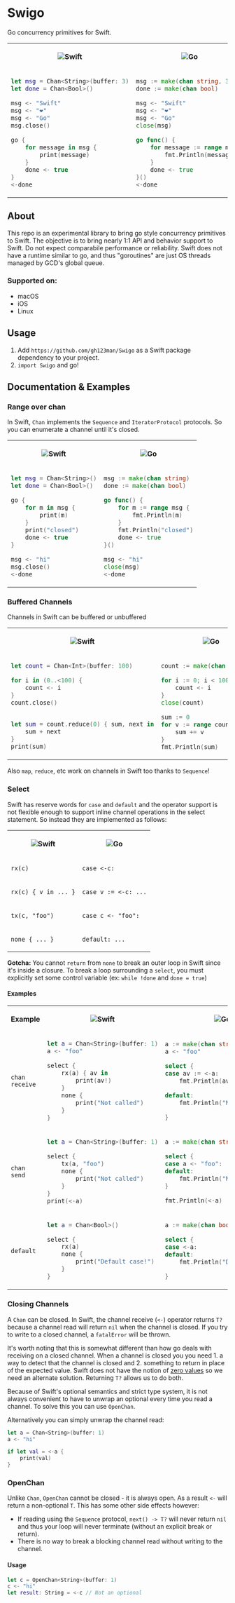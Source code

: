 # Swigo

Go concurrency primitives for Swift. 

<table>
<tr><th> 

![Swift](https://skillicons.dev/icons?i=swift)</th>
<th>
 
 ![Go](https://skillicons.dev/icons?i=go)</th>
</tr>
<tr><td> 

```swift
let msg = Chan<String>(buffer: 3)
let done = Chan<Bool>()

msg <- "Swift"
msg <- "❤️"
msg <- "Go"
msg.close()

go {
    for message in msg {
        print(message)
    }
    done <- true
}
<-done
```
</td><td>


```go
msg := make(chan string, 3)
done := make(chan bool)

msg <- "Swift"
msg <- "❤️"
msg <- "Go"
close(msg)

go func() {
    for message := range msg {
        fmt.Println(message)
    }
    done <- true
}()
<-done
```
</td></tr>
</table>

## About

This repo is an experimental library to bring go style concurrency primitives to Swift. The objective is to bring nearly 1:1 API and behavior support to Swift. Do not expect comparabile performance or reliability. Swift does not have a runtime similar to go, and thus "goroutines" are just OS threads managed by GCD's global queue. 


### Supported on: 
- macOS
- iOS
- Linux

## Usage

1. Add `https://github.com/gh123man/Swigo` as a Swift package dependency to your project. 
2. `import Swigo` and go!

## Documentation & Examples

### Range over chan

In Swift, `Chan` implements the `Sequence` and `IteratorProtocol` protocols. So you can enumerate a channel until it's closed. 


<table>
<tr><th> 

![Swift](https://skillicons.dev/icons?i=swift)</th>
<th>
 
 ![Go](https://skillicons.dev/icons?i=go)</th>
</tr>
<tr style="vertical-align: top;"><td> 

```swift
let msg = Chan<String>()
let done = Chan<Bool>()

go {
    for m in msg {
        print(m)
    }
    print("closed")
    done <- true
}

msg <- "hi"
msg.close()
<-done
```
</td><td>


```go
msg := make(chan string)
done := make(chan bool)

go func() {
    for m := range msg {
        fmt.Println(m)
    }
    fmt.Println("closed")
    done <- true
}()

msg <- "hi"
close(msg)
<-done
```
</td></tr>
</table>

### Buffered Channels

Channels in Swift can be buffered or unbuffered


<table>
<tr><th> 

![Swift](https://skillicons.dev/icons?i=swift)</th>
<th>
 
 ![Go](https://skillicons.dev/icons?i=go)</th>
</tr>
<tr style="vertical-align: top;"><td> 

```swift
let count = Chan<Int>(buffer: 100)

for i in (0..<100) {
    count <- i
}
count.close()


let sum = count.reduce(0) { sum, next in
    sum + next
}
print(sum)
```
</td><td>


```go
count := make(chan int, 100)

for i := 0; i < 100; i++ {
    count <- i
}
close(count)

sum := 0
for v := range count {
    sum += v
}
fmt.Println(sum)
```
</td></tr>
</table>

Also `map`, `reduce`, etc work on channels in Swift too thanks to `Sequence`!


### Select 

Swift has reserve words for `case` and `default` and the operator support is not flexible enough to support inline channel operations in the select statement. So instead they are implemented as follows: 

<table>
<tr><th> 

![Swift](https://skillicons.dev/icons?i=swift)</th>
<th>
 
 ![Go](https://skillicons.dev/icons?i=go)</th>
</tr>

<tr style="vertical-align: top;">
<td> 

`rx(c)`
</td><td>

`case <-c:`
</td>
</tr>

<tr>
<td> 

`rx(c) { v in ... }`
</td><td>

`case v := <-c: ...`
</td>
</tr>

<tr>
<td> 

`tx(c, "foo")`
</td><td>

`case c <- "foo":`
</td>
</tr>

<tr>
<td> 

`none { ... }`
</td><td>

`default: ...`
</td>
</tr>

</table>

**Gotcha:** You cannot `return` from `none` to break an outer loop in Swift since it's inside a closure. To break a loop surrounding a `select`, you must explicitly set some control variable (ex: `while !done` and `done = true`)

#### Examples

<table>
<tr>
<th> 
Example
<th> 

![Swift](https://skillicons.dev/icons?i=swift)
</th>
<th>
 
 ![Go](https://skillicons.dev/icons?i=go)
</th>
</tr>


<tr>
<td> 


`chan receive`
</td>
<td> 

```swift
let a = Chan<String>(buffer: 1)
a <- "foo"

select {
    rx(a) { av in
        print(av!) 
    }
    none {
        print("Not called")
    }
}
```
</td><td>


```go
a := make(chan string, 1)
a <- "foo"

select {
case av := <-a:
    fmt.Println(av)

default:
    fmt.Println("Not called")

}
```
</td></tr>

<tr>
<td> 

`chan send`
</td>
<td> 

```swift
let a = Chan<String>(buffer: 1)

select {
    tx(a, "foo")
    none {
        print("Not called")
    }
}
print(<-a)

```
</td><td>


```go
a := make(chan string, 1)

select {
case a <- "foo":
default:
    fmt.Println("Not called")
}

fmt.Println(<-a)

```
</td></tr>

<tr>
<td> 

`default`
</td>
<td> 

```swift
let a = Chan<Bool>()

select {
    rx(a)
    none {
        print("Default case!")
    }
}
```
</td><td>


```go
a := make(chan bool)

select {
case <-a:
default:
    fmt.Println("Default case!")

}
```
</td></tr>
</table> 

### Closing Channels

A `Chan` can be closed. In Swift, the channel receive (`<-`) operator returns `T?` because a channel read will return `nil` when the channel is closed. If you try to write to a closed channel, a `fatalError` will be thrown. 

It's worth noting that this is somewhat different than how go deals with receiving on a closed channel. When a channel is closed you you need 1. a way to detect that the channel is closed and 2. something to return in place of the expected value. Swift does not have the notion of [zero values](https://go.dev/tour/basics/12) so we need an alternate solution. Returning `T?` allows us to do both. 

Because of Swift's optional semantics and strict type system, it is not always convenient to have to unwrap an optional every time you read a channel. To solve this you can use `OpenChan`. 

Alternatively you can simply unwrap the channel read:

```swift
let a = Chan<String>(buffer: 1)
a <- "hi"

if let val = <-a {
    print(val)
}
```

### OpenChan

Unlike `Chan`, `OpenChan` cannot be closed - it is always open. As a result `<-` will return a non-optional `T`. This has some other side effects however: 

- If reading using the `Sequence` protocol, `next() -> T?` will never return `nil` and thus your loop will never terminate (without an explicit break or return).
- There is no way to break a blocking channel read without writing to the channel. 

#### Usage

```swift 
let c = OpenChan<String>(buffer: 1)
c <- "hi"
let result: String = <-c // Not an optional
```